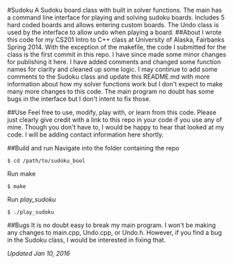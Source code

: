 #Sudoku
A Sudoku board class with built in solver functions.
The main has a command line interface for playing and solving sudoku boards.
Includes 5 hard coded boards and allows entering custom boards.
The Undo class is used by the interface to allow undo when playing a board.
##About
I wrote this code for my CS201 Intro to C++ class at University of Alaska, Fairbanks Spring 2014.
With the exception of the makefile, the code I submitted for the class is the first commit in this repo.
I have since made some minor changes for publishing it here.
I have added comments and changed some function names for clarity and cleaned up some logic.
I may continue to add some comments to the Sudoku class and update this README.md with more information about how my solver functions work but I don't expect to make many more changes to this code.
The main program no doubt has some bugs in the interface but I don't intent to fix those.

##Use
Feel free to use, modify, play with, or learn from this code.
Please just clearly give credit with a link to this repo in your code if you use any of mine.
Though you don't have to, I would be happy to hear that looked at my code.
I will be adding contact information here shortly.

##Build and run
Navigate into the folder containing the repo

`$ cd /path/to/sudoku_bool`

Run make

`$ make`

Run *play_sudoku*

`$ ./play_sudoku`

##Bugs
It is no doubt easy to break my main program. 
I won't be making any changes to main.cpp, Undo.cpp, or Undo.h.
However, if you find a bug in the Sudoku class, I would be interested in fixing that.

*Updated Jan 10, 2016*
